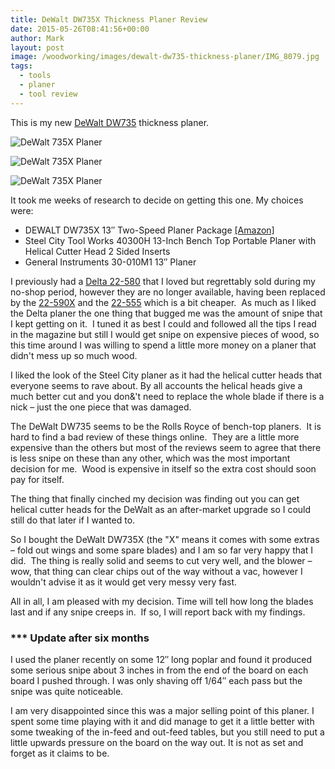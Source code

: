 ```yaml
---
title: DeWalt DW735X Thickness Planer Review
date: 2015-05-26T08:41:56+00:00
author: Mark
layout: post
image: /woodworking/images/dewalt-dw735-thickness-planer/IMG_8079.jpg
tags:
  - tools
  - planer
  - tool review
---
```


This is my new [DeWalt DW735](https://amzn.to/3bvIr5w) thickness planer.

![DeWalt 735X Planer](images/dewalt-dw735-thickness-planer/IMG_8079-300x225.jpg)

![DeWalt 735X Planer](images/dewalt-dw735-thickness-planer/IMG_8078-300x225.jpg)

![DeWalt 735X Planer](images/dewalt-dw735-thickness-planer/IMG_8081-300x225.jpg)
[](https://amzn.to/3bvIr5w)

It took me weeks of research to decide on getting this one. My choices were:

- DEWALT DW735X 13&#8243; Two-Speed Planer Package [[Amazon]](https://amzn.to/3bvIr5w)
- Steel City Tool Works 40300H 13-Inch Bench Top Portable Planer with Helical Cutter Head 2 Sided Inserts
- General Instruments 30-010M1 13&#8243; Planer

I previously had a [Delta 22-580](https://amzn.to/1Q9kZrs) that I loved but regrettably sold during my no-shop period, however they are no longer available, having been replaced by the [22-590X](https://amzn.to/3unFe0w) and the [22-555](https://amzn.to/1Q8vafX) which is a bit cheaper.  As much as I liked the Delta planer the one thing that bugged me was the amount of snipe that I kept getting on it.  I tuned it as best I could and followed all the tips I read in the magazine but still I would get snipe on expensive pieces of wood, so this time around I was willing to spend a little more money on a planer that didn't mess up so much wood.

I liked the look of the Steel City planer as it had the helical cutter heads that everyone seems to rave about. By all accounts the helical heads give a much better cut and you don&'t need to replace the whole blade if there is a nick &#8211; just the one piece that was damaged.

The DeWalt DW735 seems to be the Rolls Royce of bench-top planers.  It is hard to find a bad review of these things online.  They are a little more expensive than the others but most of the reviews seem to agree that there is less snipe on these than any other, which was the most important decision for me.  Wood is expensive in itself so the extra cost should soon pay for itself.

The thing that finally cinched my decision was finding out you can get helical cutter heads for the DeWalt as an after-market upgrade so I could still do that later if I wanted to.

So I bought the DeWalt DW735X (the "X" means it comes with some extras &#8211; fold out wings and some spare blades) and I am so far very happy that I did.  The thing is really solid and seems to cut very well, and the blower &#8211; wow, that thing can clear chips out of the way without a vac, however I wouldn't advise it as it would get very messy very fast.

All in all, I am pleased with my decision. Time will tell how long the blades last and if any snipe creeps in.  If so, I will report back with my findings.

### \*\*\* Update after six months

I used the planer recently on some 12&#8243; long poplar and found it produced some serious snipe about 3 inches in from the end of the board on each board I pushed through. I was only shaving off 1/64&#8243; each pass but the snipe was quite noticeable.

I am very disappointed since this was a major selling point of this planer. I spent some time playing with it and did manage to get it a little better with some tweaking of the in-feed and out-feed tables, but you still need to put a little upwards pressure on the board on the way out. It is not as set and forget as it claims to be.
